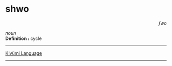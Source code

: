 
# shwo

<div align="right"><i>ʃwo</i></div>

*noun*  
**Definition :** cycle  

---

[Kivümi Language](../README.md)

---

